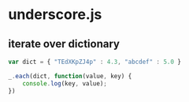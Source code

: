 # underscore.js

## iterate over dictionary

```javascript
var dict = { "TEdXKpZJ4p" : 4.3, "abcdef" : 5.0 }

_.each(dict, function(value, key) { 
    console.log(key, value); 
})
```
